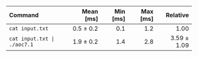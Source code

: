 | Command | Mean [ms] | Min [ms] | Max [ms] | Relative |
|:---|---:|---:|---:|---:|
| `cat input.txt` | 0.5 ± 0.2 | 0.1 | 1.2 | 1.00 |
| `cat input.txt \| ./aoc7.1` | 1.9 ± 0.2 | 1.4 | 2.8 | 3.59 ± 1.09 |
